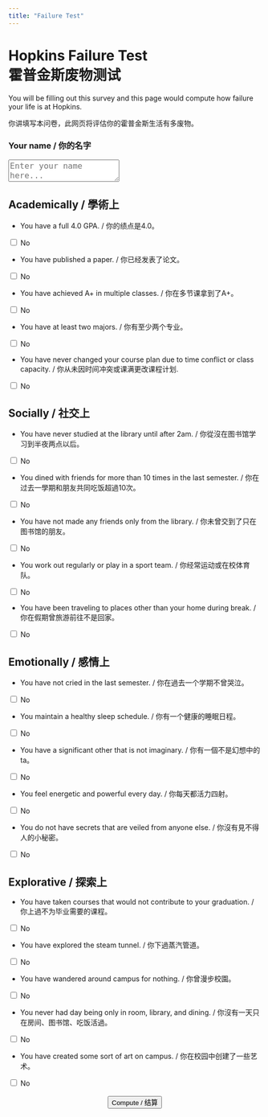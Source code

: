 ```yaml
---
title: "Failure Test"
---
```


# Hopkins Failure Test <br> 霍普金斯废物测试

You will be filling out this survey and this page would compute how failure your life is at Hopkins.

你讲填写本问卷，此网页将评估你的霍普金斯生活有多废物。

### Your name / 你的名字

<textarea id="inputBox" placeholder="Enter your name here..." style="font-size: 16px"></textarea>

## Academically / 學術上

- You have a full 4.0 GPA. / 你的绩点是4.0。
<div class="buttons-container">
    <div class="button-wrapper">
        <label class="switch">
            <input type="checkbox" id="switchButton1">
            <span class="slider"></span>
        </label>
        <span class="status-text" id="status1">No</span>
    </div>
</div>

- You have published a paper. / 你已经发表了论文。
<div class="buttons-container">
    <div class="button-wrapper">
        <label class="switch">
            <input type="checkbox" id="switchButton2">
            <span class="slider"></span>
        </label>
        <span class="status-text" id="status2">No</span>
    </div>
</div>

- You have achieved A+ in multiple classes. / 你在多节课拿到了A+。
<div class="buttons-container">
    <div class="button-wrapper">
        <label class="switch">
            <input type="checkbox" id="switchButton3">
            <span class="slider"></span>
        </label>
        <span class="status-text" id="status3">No</span>
    </div>
</div>

- You have at least two majors. / 你有至少两个专业。
<div class="buttons-container">
    <div class="button-wrapper">
        <label class="switch">
            <input type="checkbox" id="switchButton4">
            <span class="slider"></span>
        </label>
        <span class="status-text" id="status4">No</span>
    </div>
</div>

- You have never changed your course plan due to time conflict or class capacity. / 你从未因时间冲突或课满更改课程计划.
<div class="buttons-container">
    <div class="button-wrapper">
        <label class="switch">
            <input type="checkbox" id="switchButton5">
            <span class="slider"></span>
        </label>
        <span class="status-text" id="status5">No</span>
    </div>
</div>

## Socially / 社交上

- You have never studied at the library until after 2am. / 你從沒在图书馆学习到半夜两点以后。
<div class="buttons-container">
    <div class="button-wrapper">
        <label class="switch">
            <input type="checkbox" id="switchButton6">
            <span class="slider"></span>
        </label>
        <span class="status-text" id="status6">No</span>
    </div>
</div>

- You dined with friends for more than 10 times in the last semester. / 你在过去一學期和朋友共同吃饭超過10次。
<div class="buttons-container">
    <div class="button-wrapper">
        <label class="switch">
            <input type="checkbox" id="switchButton7">
            <span class="slider"></span>
        </label>
        <span class="status-text" id="status7">No</span>
    </div>
</div>

- You have not made any friends only from the library. / 你未曾交到了只在图书馆的朋友。
<div class="buttons-container">
    <div class="button-wrapper">
        <label class="switch">
            <input type="checkbox" id="switchButton8">
            <span class="slider"></span>
        </label>
        <span class="status-text" id="status8">No</span>
    </div>
</div>

- You work out regularly or play in a sport team. / 你经常运动或在校体育队。
<div class="buttons-container">
    <div class="button-wrapper">
        <label class="switch">
            <input type="checkbox" id="switchButton9">
            <span class="slider"></span>
        </label>
        <span class="status-text" id="status9">No</span>
    </div>
</div>

- You have been traveling to places other than your home during break. / 你在假期曾旅游前往不是回家。
<div class="buttons-container">
    <div class="button-wrapper">
        <label class="switch">
            <input type="checkbox" id="switchButton10">
            <span class="slider"></span>
        </label>
        <span class="status-text" id="status10">No</span>
    </div>
</div>

## Emotionally / 感情上

- You have not cried in the last semester. / 你在過去一个学期不曾哭泣。
<div class="buttons-container">
    <div class="button-wrapper">
        <label class="switch">
            <input type="checkbox" id="switchButton11">
            <span class="slider"></span>
        </label>
        <span class="status-text" id="status11">No</span>
    </div>
</div>

- You maintain a healthy sleep schedule. / 你有一个健康的睡眠日程。
<div class="buttons-container">
    <div class="button-wrapper">
        <label class="switch">
            <input type="checkbox" id="switchButton12">
            <span class="slider"></span>
        </label>
        <span class="status-text" id="status12">No</span>
    </div>
</div>

- You have a significant other that is not imaginary. / 你有一個不是幻想中的ta。
<div class="buttons-container">
    <div class="button-wrapper">
        <label class="switch">
            <input type="checkbox" id="switchButton13">
            <span class="slider"></span>
        </label>
        <span class="status-text" id="status13">No</span>
    </div>
</div>

- You feel energetic and powerful every day. / 你每天都活力四射。
<div class="buttons-container">
    <div class="button-wrapper">
        <label class="switch">
            <input type="checkbox" id="switchButton14">
            <span class="slider"></span>
        </label>
        <span class="status-text" id="status14">No</span>
    </div>
</div>

- You do not have secrets that are veiled from anyone else. / 你沒有見不得人的小秘密。
<div class="buttons-container">
    <div class="button-wrapper">
        <label class="switch">
            <input type="checkbox" id="switchButton15">
            <span class="slider"></span>
        </label>
        <span class="status-text" id="status15">No</span>
    </div>
</div>

## Explorative / 探索上

- You have taken courses that would not contribute to your graduation. / 你上過不为毕业需要的课程。
<div class="buttons-container">
    <div class="button-wrapper">
        <label class="switch">
            <input type="checkbox" id="switchButton16">
            <span class="slider"></span>
        </label>
        <span class="status-text" id="status16">No</span>
    </div>
</div>

- You have explored the steam tunnel. / 你下過蒸汽管道。
<div class="buttons-container">
    <div class="button-wrapper">
        <label class="switch">
            <input type="checkbox" id="switchButton17">
            <span class="slider"></span>
        </label>
        <span class="status-text" id="status17">No</span>
    </div>
</div>

- You have wandered around campus for nothing. / 你曾漫步校園。
<div class="buttons-container">
    <div class="button-wrapper">
        <label class="switch">
            <input type="checkbox" id="switchButton18">
            <span class="slider"></span>
        </label>
        <span class="status-text" id="status18">No</span>
    </div>
</div>

- You never had day being only in room, library, and dining. / 你沒有一天只在房间、图书馆、吃饭活過。
<div class="buttons-container">
    <div class="button-wrapper">
        <label class="switch">
            <input type="checkbox" id="switchButton19">
            <span class="slider"></span>
        </label>
        <span class="status-text" id="status19">No</span>
    </div>
</div>

- You have created some sort of art on campus. / 你在校园中创建了一些艺术。
<div class="buttons-container">
    <div class="button-wrapper">
        <label class="switch">
            <input type="checkbox" id="switchButton20">
            <span class="slider"></span>
        </label>
        <span class="status-text" id="status20">No</span>
    </div>
</div>

<br>

<div style="text-align: center">
    <button onclick="result()" id="compute">Compute / 结算</button>
</div>

<br>

<h2 id="greeting"></h2>
<h3 id="result"></h3>
<div style="text-align: right" id="end"></div>

<br>

<h2 id="greeting_ch"></h2>
<h3 id="result_ch"></h3>
<div style="text-align: right" id="end_ch"></div>

<script src="main.js"></script>
